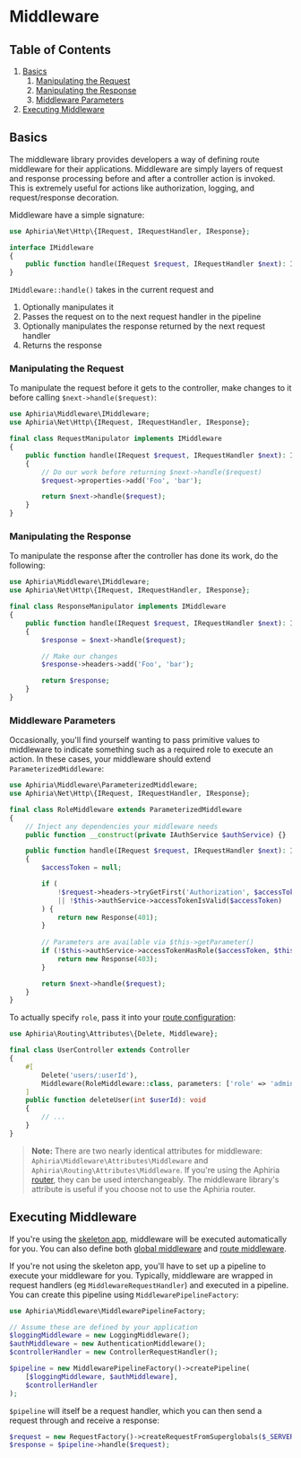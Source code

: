 <h1 id="doc-title">Middleware</h1>

<nav class="toc-nav" markdown="1">

<div class="toc-nav-contents" markdown="1">

<h2 id="table-of-contents">Table of Contents</h2>

<ol>
<li><a href="#basics">Basics</a><ol>
<li><a href="#manipulating-the-request">Manipulating the Request</a></li>
<li><a href="#manipulating-the-response">Manipulating the Response</a></li>
<li><a href="#middleware-parameters">Middleware Parameters</a></li>
</ol>
</li>
<li><a href="#executing-middleware">Executing Middleware</a></li>
</ol>

</div>

</nav>

<h2 id="basics">Basics</h2>

The middleware library provides developers a way of defining route middleware for their applications.  Middleware are simply layers of request and response processing before and after a controller action is invoked.  This is extremely useful for actions like authorization, logging, and request/response decoration.

Middleware have a simple signature:

```php
use Aphiria\Net\Http\{IRequest, IRequestHandler, IResponse};

interface IMiddleware
{
    public function handle(IRequest $request, IRequestHandler $next): IResponse;
}
```

`IMiddleware::handle()` takes in the current request and

1. Optionally manipulates it
2. Passes the request on to the next request handler in the pipeline
3. Optionally manipulates the response returned by the next request handler
4. Returns the response

<h3 id="manipulating-the-request">Manipulating the Request</h3>

To manipulate the request before it gets to the controller, make changes to it before calling `$next->handle($request)`:

```php
use Aphiria\Middleware\IMiddleware;
use Aphiria\Net\Http\{IRequest, IRequestHandler, IResponse};

final class RequestManipulator implements IMiddleware
{
    public function handle(IRequest $request, IRequestHandler $next): IResponse
    {
        // Do our work before returning $next->handle($request)
        $request->properties->add('Foo', 'bar');

        return $next->handle($request);
    }
}
```

<h3 id="manipulating-the-response">Manipulating the Response</h3>

To manipulate the response after the controller has done its work, do the following:

```php
use Aphiria\Middleware\IMiddleware;
use Aphiria\Net\Http\{IRequest, IRequestHandler, IResponse};

final class ResponseManipulator implements IMiddleware
{
    public function handle(IRequest $request, IRequestHandler $next): IResponse
    {
        $response = $next->handle($request);

        // Make our changes
        $response->headers->add('Foo', 'bar');

        return $response;
    }
}
```

<h3 id="middleware-parameters">Middleware Parameters</h3>

Occasionally, you'll find yourself wanting to pass primitive values to middleware to indicate something such as a required role to execute an action.  In these cases, your middleware should extend `ParameterizedMiddleware`:

```php
use Aphiria\Middleware\ParameterizedMiddleware;
use Aphiria\Net\Http\{IRequest, IRequestHandler, IResponse};

final class RoleMiddleware extends ParameterizedMiddleware
{
    // Inject any dependencies your middleware needs
    public function __construct(private IAuthService $authService) {}

    public function handle(IRequest $request, IRequestHandler $next): IResponse
    {
        $accessToken = null;

        if (
            !$request->headers->tryGetFirst('Authorization', $accessToken)
            || !$this->authService->accessTokenIsValid($accessToken)
        ) {
            return new Response(401);
        }
    
        // Parameters are available via $this->getParameter()
        if (!$this->authService->accessTokenHasRole($accessToken, $this->getParameter('role'))) {
            return new Response(403);
        }

        return $next->handle($request);
    }
}
```

To actually specify `role`, pass it into your [route configuration](routing.md#route-attributes-middleware):

```php
use Aphiria\Routing\Attributes\{Delete, Middleware};

final class UserController extends Controller
{
    #[
        Delete('users/:userId'), 
        Middleware(RoleMiddleware::class, parameters: ['role' => 'admin'])
    ]
    public function deleteUser(int $userId): void
    {
        // ...
    }
}
```

> **Note:** There are two nearly identical attributes for middleware: `Aphiria\Middleware\Attributes\Middleware` and `Aphiria\Routing\Attributes\Middleware`.  If you're using the Aphiria [router](routing.md), they can be used interchangeably.  The middleware library's attribute is useful if you choose not to use the Aphiria router.

<h2 id="executing-middleware">Executing Middleware</h2>

If you're using the <a href="https://github.com/aphiria/app" target="_blank">skeleton app</a>, middleware will be executed automatically for you.  You can also define both [global middleware](configuration.md#component-middleware) and [route middleware](routing.md#middleware).

If you're not using the skeleton app, you'll have to set up a pipeline to execute your middleware for you.  Typically, middleware are wrapped in request handlers (eg `MiddlewareRequestHandler`) and executed in a pipeline.  You can create this pipeline using `MiddlewarePipelineFactory`:

```php
use Aphiria\Middleware\MiddlewarePipelineFactory;

// Assume these are defined by your application
$loggingMiddleware = new LoggingMiddleware();
$authMiddleware = new AuthenticationMiddleware();
$controllerHandler = new ControllerRequestHandler();

$pipeline = new MiddlewarePipelineFactory()->createPipeline(
    [$loggingMiddleware, $authMiddleware],
    $controllerHandler
);
``` 

`$pipeline` will itself be a request handler, which you can then send a request through and receive a response:

```php
$request = new RequestFactory()->createRequestFromSuperglobals($_SERVER);
$response = $pipeline->handle($request);
```
